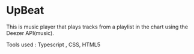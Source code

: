 # UpBeat

This is music player that plays tracks from a playlist in the chart using the Deezer API(music).

Tools used :  Typescript , CSS, HTML5
